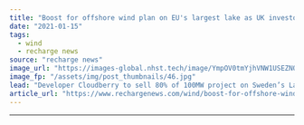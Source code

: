 ```yaml
---
title: "Boost for offshore wind plan on EU's largest lake as UK investor buys majority stake"
date: "2021-01-15"
tags: 
  - wind
  - recharge news
source: "recharge news"
image_url: "https://images-global.nhst.tech/image/YmpOV0tmYjhVNW1USEZNQ3lHbVNINDduVVdxTjJTeHhRSjdPYWQrYitJdz0=/nhst/binary/898e2629e17bb1e0f9d8044a4a3a65ae"
image_fp: "/assets/img/post_thumbnails/46.jpg"
lead: "Developer Cloudberry to sell 80% of 100MW project on Sweden’s Lake Vänern to funds managed by Downing LLP for around $35m"
article_url: "https://www.rechargenews.com/wind/boost-for-offshore-wind-plan-on-eus-largest-lake-as-uk-investor-buys-majority-stake/2-1-945488"
---
```


---
